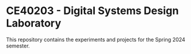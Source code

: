 # CE40203 - Digital Systems Design Laboratory

This repository contains the experiments and projects for the Spring 2024 semester.
